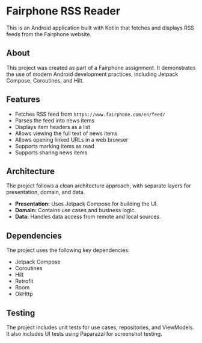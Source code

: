 # Fairphone RSS Reader

This is an Android application built with Kotlin that fetches and displays RSS feeds from the Fairphone website.

## About

This project was created as part of a Fairphone assignment. It demonstrates the use of modern Android development practices, including Jetpack Compose, Coroutines, and Hilt.

## Features

*   Fetches RSS feed from `https://www.fairphone.com/en/feed/`
*   Parses the feed into news items
*   Displays item headers as a list
*   Allows viewing the full text of news items
*   Allows opening linked URLs in a web browser
*   Supports marking items as read
*   Supports sharing news items

## Architecture

The project follows a clean architecture approach, with separate layers for presentation, domain, and data.

*   **Presentation:** Uses Jetpack Compose for building the UI.
*   **Domain:** Contains use cases and business logic.
*   **Data:** Handles data access from remote and local sources.

## Dependencies

The project uses the following key dependencies:

*   Jetpack Compose
*   Coroutines
*   Hilt
*   Retrofit
*   Room
*   OkHttp

## Testing

The project includes unit tests for use cases, repositories, and ViewModels. It also includes UI tests using Paparazzi for screenshot testing.